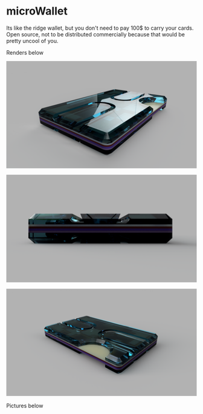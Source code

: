 # microWallet
Its like the ridge wallet, but you don't need to pay 100$ to carry your cards. Open source, not to be distributed commercially because that would be pretty uncool of you.

Renders below

![alt text](https://github.com/Micr0wave3/microWallet/blob/main/renders/1.png?raw=true)

![alt text](https://github.com/Micr0wave3/microWallet/blob/main/renders/2.png?raw=true)

![alt text](https://github.com/Micr0wave3/microWallet/blob/main/renders/3.png?raw=true)

Pictures below
